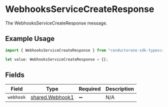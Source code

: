 # WebhooksServiceCreateResponse

The WebhooksServiceCreateResponse message.

## Example Usage

```typescript
import { WebhooksServiceCreateResponse } from "conductorone-sdk-typescript/sdk/models/shared";

let value: WebhooksServiceCreateResponse = {};
```

## Fields

| Field                                                     | Type                                                      | Required                                                  | Description                                               |
| --------------------------------------------------------- | --------------------------------------------------------- | --------------------------------------------------------- | --------------------------------------------------------- |
| `webhook`                                                 | [shared.Webhook1](../../../sdk/models/shared/webhook1.md) | :heavy_minus_sign:                                        | N/A                                                       |